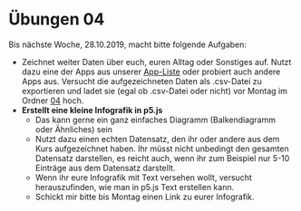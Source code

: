 # Übungen 04

Bis nächste Woche, 28.10.2019, macht bitte folgende Aufgaben:

* Zeichnet weiter Daten über euch, euren Alltag oder Sonstiges auf. Nutzt dazu eine der Apps aus unserer [App-Liste](https://github.com/typografie-haw-hamburg/empathisches-grafikdesign/wiki/Apps) oder probiert auch andere Apps aus. Versucht die aufgezeichneten Daten als .csv-Datei zu exportieren und ladet sie (egal ob .csv-Datei oder nicht) vor Montag im Ordner [04](https://github.com/typografie-haw-hamburg/data/tree/master/04) hoch.
* **Erstellt eine kleine Infografik in p5.js**
  * Das kann gerne ein ganz einfaches Diagramm (Balkendiagramm oder Ähnliches) sein
  * Nutzt dazu einen echten Datensatz, den ihr oder andere aus dem Kurs aufgezeichnet haben. Ihr müsst nicht unbedingt den gesamten Datensatz darstellen, es reicht auch, wenn ihr zum Beispiel nur 5-10 Einträge aus dem Datensatz darstellt.
  * Wenn ihr eure Infografik mit Text versehen wollt, versucht herauszufinden, wie man in p5.js Text erstellen kann.
  * Schickt mir bitte bis Montag einen Link zu eurer Infografik.
